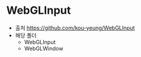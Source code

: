 # WebGLInput 
* 출처 https://github.com/kou-yeung/WebGLInput
* 해당 폴더 
    * WebGLInput
    * WebGLWindow

